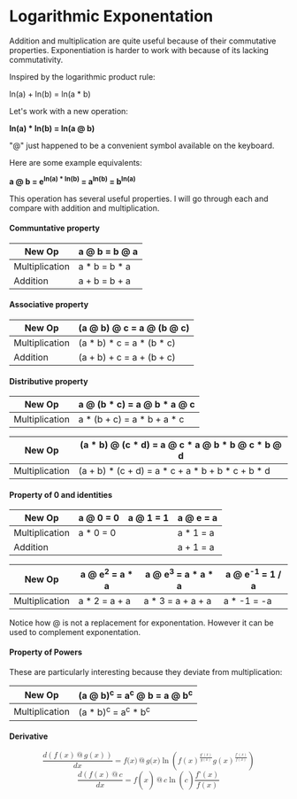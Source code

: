 # Logarithmic Exponentation

Addition and multiplication are quite useful because of their commutative properties. Exponentiation is harder to work with because of its lacking commutativity.

Inspired by the logarithmic product rule:

ln(a) + ln(b) = ln(a * b)

Let's work with a new operation:

**ln(a) * ln(b) = ln(a @ b)**

"@" just happened to be a convenient symbol available on the keyboard.

Here are some example equivalents:

**a @ b = e<sup>ln(a) * ln(b)</sup> = a<sup>ln(b)</sup> = b<sup>ln(a)</sup>**

This operation has several useful properties. I will go through each and compare with addition and multiplication.

#### Communtative property

New Op | a @ b = b @ a
-------|--------------
Multiplication | a * b = b * a
Addition | a + b = b + a


#### Associative property

New Op | (a @ b) @ c = a @ (b @ c)
-------|--------------
Multiplication | (a * b) * c = a * (b * c)
Addition | (a + b) + c = a + (b + c)

#### Distributive property

New Op | a @ (b * c) = a @ b * a @ c
-------|--------------
Multiplication | a * (b + c) = a * b + a * c

New Op | (a * b) @ (c * d) = a @ c * a @ b * b @ c * b @ d
-------|--------------
Multiplication | (a + b) * (c + d) = a * c + a * b + b * c + b * d

#### Property of 0 and identities

New Op | a @ 0 = 0 | a @ 1 = 1 | a @ e = a
-------|-----------|-----------|----------
Multiplication | a * 0 = 0 | | a * 1 = a
Addition | | | a + 1 = a

New Op | a @ e<sup>2</sup> = a * a | a @ e<sup>3</sup> = a * a * a | a @ e<sup>-1</sup> = 1 / a
-------|-----------|-----------|----------
Multiplication | a * 2 = a + a | a * 3 = a + a + a | a * -1 = -a

Notice how @ is not a replacement for exponentation. However it can be used to complement exponentation.

#### Property of Powers

These are particularly interesting because they deviate from multiplication:

New Op | (a @ b)<sup>c</sup> = a<sup>c</sup> @ b = a @ b<sup>c</sup>
-------|--------------
Multiplication | (a * b)<sup>c</sup> = a<sup>c</sup> * b<sup>c</sup>

#### Derivative

<math display="block">
  <mrow>
    <mfrac>
      <mrow><mi>d</mi><mo>(</mo>
        <mi>f</mi><mo>(</mo>
          <mi>x</mi>
        <mo>)</mo>
        <mo>@</mo>
        <mi>g</mi><mo>(</mo>
          <mi>x</mi>
        <mo>)</mo>
        <mo>)</mo></mrow>
      <mrow><mi>d</mi><mi>x</mi></mrow>
    </mfrac>
    <mo>=</mo>
    <mi>f</mi><mo stretchy="false">(</mo>
      <mi>x</mi>
    <mo stretchy="false">)</mo>
    <mo>@</mo>
    <mi>g</mi><mo stretchy="false">(</mo>
      <mi>x</mi>
    <mo stretchy="false">)</mo>
    <mo>ln</mo><mo>(</mo>
      <msup>
        <mrow>
          <mi>f</mi><mo>(</mo>
            <mi>x</mi>
          <mo>)</mo>
        </mrow>
        <mrow>
          <mfrac>
            <mrow>
              <mi>g</mi><mo>'</mo><mo>(</mo>
                <mi>x</mi>
              <mo>)</mo>
            </mrow>
            <mrow>
              <mi>g</mi><mo>(</mo>
                <mi>x</mi>
              <mo>)</mo>
            </mrow>
          </mfrac>
        </mrow>
      </msup>
      <msup>
        <mrow>
          <mi>g</mi><mo>(</mo>
            <mi>x</mi>
          <mo>)</mo>
        </mrow>
        <mrow>
          <mfrac>
            <mrow>
              <mi>f</mi><mo>'</mo><mo>(</mo>
                <mi>x</mi>
              <mo>)</mo>
            </mrow>
            <mrow>
              <mi>f</mi><mo>(</mo>
                <mi>x</mi>
              <mo>)</mo>
            </mrow>
          </mfrac>
        </mrow>
      </msup>
    <mo>)</mo>
  </mrow>
</math>

<math display="block">
  <mrow>
    <mfrac>
      <mrow><mi>d</mi><mo>(</mo>
        <mi>f</mi><mo>(</mo>
          <mi>x</mi>
        <mo>)</mo>
        <mo>@</mo>
        <mi>c</mi></mrow>
      <mrow><mi>d</mi><mi>x</mi></mrow>
    </mfrac>
    <mo>=</mo>
    <mi>f</mi><mo>(</mo>
      <mi>x</mi>
    <mo>)</mo>
    <mo>@</mo>
    <mi>c</mi></mrow>
    <mo>ln</mo><mo>(</mo>
      <mi>c</mi>
    <mo>)</mo>
    <mfrac>
      <mrow>
        <mi>f</mi><mo>'</mo><mo>(</mo>
          <mi>x</mi>
        <mo>)</mo>
      </mrow>
      <mrow>
        <mi>f</mi><mo>(</mo>
          <mi>x</mi>
        <mo>)</mo>
      </mrow>
    </mfrac>
  </mrow>
</math>
